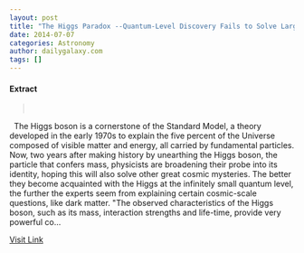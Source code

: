```yaml
---
layout: post
title: "The Higgs Paradox --Quantum-Level Discovery Fails to Solve Large-Scale Cosmic Mysteries"
date: 2014-07-07
categories: Astronomy
author: dailygalaxy.com
tags: []
---
```





#### Extract
> 

 
The Higgs boson is a cornerstone of the Standard Model, a theory developed in the early 1970s to explain the five percent of the Universe composed of visible matter and energy, all carried by fundamental particles. Now, two years after making history by unearthing the Higgs boson, the particle that confers mass, physicists are broadening their probe into its identity, hoping this will also solve other great cosmic mysteries. The better they become acquainted with the Higgs at the infinitely small quantum level, the further the experts seem from explaining certain cosmic-scale questions, like dark matter.
"The observed characteristics of the Higgs boson, such as its mass, interaction strengths and life-time, provide very powerful co...



[Visit Link](http://feedproxy.google.com/~r/TheDailyGalaxyNewsFromPlanetEarthBeyond/~3/ccvX1z03Uj0/the-higgs-paradox-quantum-level-discovery-fails-to-solve-large-scale-cosmic-mysteries.html)


